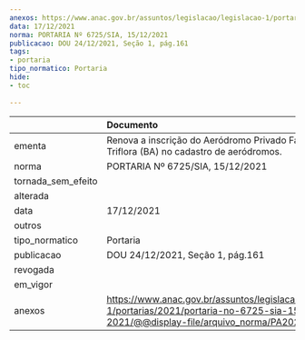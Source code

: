 ```yaml
---
anexos: https://www.anac.gov.br/assuntos/legislacao/legislacao-1/portarias/2021/portaria-no-6725-sia-15-12-2021/@@display-file/arquivo_norma/PA2021-6725.pdf
data: 17/12/2021
norma: PORTARIA Nº 6725/SIA, 15/12/2021
publicacao: DOU 24/12/2021, Seção 1, pág.161
tags:
- portaria
tipo_normatico: Portaria
hide: 
- toc 
 
---
```


|                    | Documento                                                                                                                                            |
|:-------------------|:-----------------------------------------------------------------------------------------------------------------------------------------------------|
| ementa             | Renova a inscrição do Aeródromo Privado Fazenda Triflora (BA) no cadastro de aeródromos.                                                             |
| norma              | PORTARIA Nº 6725/SIA, 15/12/2021                                                                                                                     |
| tornada_sem_efeito |                                                                                                                                                      |
| alterada           |                                                                                                                                                      |
| data               | 17/12/2021                                                                                                                                           |
| outros             |                                                                                                                                                      |
| tipo_normatico     | Portaria                                                                                                                                             |
| publicacao         | DOU 24/12/2021, Seção 1, pág.161                                                                                                                     |
| revogada           |                                                                                                                                                      |
| em_vigor           |                                                                                                                                                      |
| anexos             | https://www.anac.gov.br/assuntos/legislacao/legislacao-1/portarias/2021/portaria-no-6725-sia-15-12-2021/@@display-file/arquivo_norma/PA2021-6725.pdf |